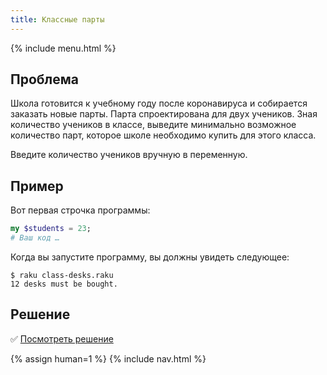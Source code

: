 ```yaml
---
title: Классные парты
---
```


{% include menu.html %}

## Проблема

Школа готовится к учебному году после коронавируса и собирается заказать новые
парты. Парта спроектирована для двух учеников. Зная количество учеников в
классе, выведите минимально возможное количество парт, которое школе необходимо
купить для этого класса.

Введите количество учеников вручную в переменную.

## Пример

Вот первая строчка программы:

```raku
my $students = 23;
# Ваш код …
```

Когда вы запустите программу, вы должны увидеть следующее:

```console
$ raku class-desks.raku
12 desks must be bought.
```

## Решение

✅ [Посмотреть решение](solution)

{% assign human=1 %}
{% include nav.html %}

